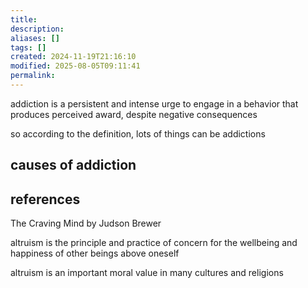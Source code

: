 ```yaml
---
title: 
description: 
aliases: []
tags: []
created: 2024-11-19T21:16:10
modified: 2025-08-05T09:11:41
permalink:
---
```


addiction is a persistent and intense urge to engage in a behavior that produces perceived award, despite negative consequences

so according to the definition, lots of things can be addictions

## causes of addiction

## references

The Craving Mind by Judson Brewer

altruism is the principle and practice of concern for the wellbeing and happiness of other beings above oneself

altruism is an important moral value in many cultures and religions
